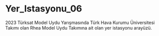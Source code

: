 # Yer_Istasyonu_06
2023 Türksat Model Uydu Yarışmasında Türk Hava Kurumu Üniversitesi Takımı olan Rhea Model Uydu Takımına ait olan yer istasyonu arayüzü.


